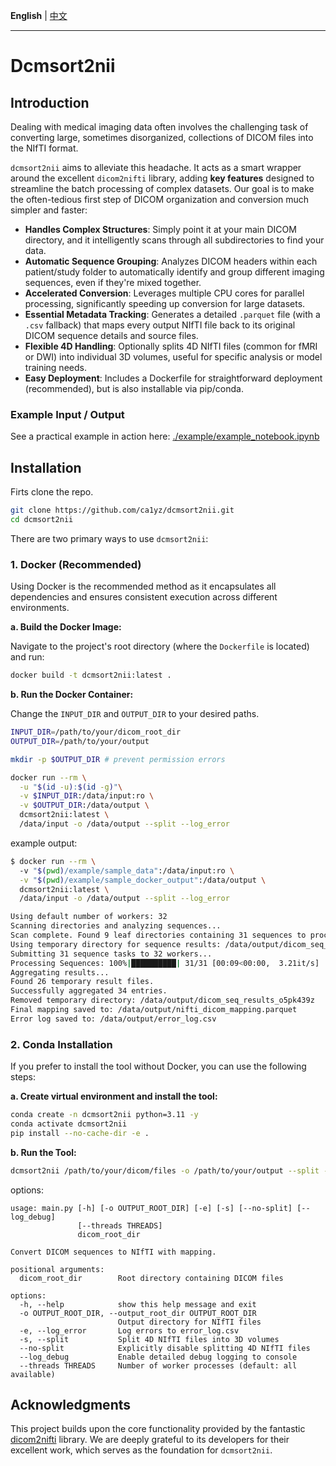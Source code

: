 **English** | [中文](./README_zh.md)

---

# Dcmsort2nii

## Introduction

Dealing with medical imaging data often involves the challenging task of converting large, sometimes disorganized, collections of DICOM files into the NIfTI format. 

`dcmsort2nii` aims to alleviate this headache. It acts as a smart wrapper around the excellent `dicom2nifti` library, adding **key features** designed to streamline the batch processing of complex datasets. Our goal is to make the often-tedious first step of DICOM organization and conversion much simpler and faster:

*   **Handles Complex Structures**: Simply point it at your main DICOM directory, and it intelligently scans through all subdirectories to find your data.
*   **Automatic Sequence Grouping**: Analyzes DICOM headers within each patient/study folder to automatically identify and group different imaging sequences, even if they're mixed together.
*   **Accelerated Conversion**: Leverages multiple CPU cores for parallel processing, significantly speeding up conversion for large datasets.
*   **Essential Metadata Tracking**: Generates a detailed `.parquet` file (with a `.csv` fallback) that maps every output NIfTI file back to its original DICOM sequence details and source files.
*   **Flexible 4D Handling**: Optionally splits 4D NIfTI files (common for fMRI or DWI) into individual 3D volumes, useful for specific analysis or model training needs.
*   **Easy Deployment**: Includes a Dockerfile for straightforward deployment (recommended), but is also installable via pip/conda.

### Example Input / Output

See a practical example in action here: [./example/example_notebook.ipynb](./example/example_notebook.ipynb)

## Installation

Firts clone the repo.
```bash
git clone https://github.com/ca1yz/dcmsort2nii.git
cd dcmsort2nii
```

There are two primary ways to use `dcmsort2nii`:

### 1. Docker (Recommended)

Using Docker is the recommended method as it encapsulates all dependencies and ensures consistent execution across different environments.

**a. Build the Docker Image:**

Navigate to the project's root directory (where the `Dockerfile` is located) and run:

```bash
docker build -t dcmsort2nii:latest .
```

**b. Run the Docker Container:**

Change the `INPUT_DIR` and `OUTPUT_DIR` to your desired paths.
```bash
INPUT_DIR=/path/to/your/dicom_root_dir
OUTPUT_DIR=/path/to/your/output

mkdir -p $OUTPUT_DIR # prevent permission errors

docker run --rm \
  -u "$(id -u):$(id -g)"\
  -v $INPUT_DIR:/data/input:ro \
  -v $OUTPUT_DIR:/data/output \
  dcmsort2nii:latest \
  /data/input -o /data/output --split --log_error
```

example output:
```bash
$ docker run --rm \      
  -v "$(pwd)/example/sample_data":/data/input:ro \
  -v "$(pwd)/example/sample_docker_output":/data/output \
  dcmsort2nii:latest \
  /data/input -o /data/output --split --log_error

Using default number of workers: 32
Scanning directories and analyzing sequences...
Scan complete. Found 9 leaf directories containing 31 sequences to process.
Using temporary directory for sequence results: /data/output/dicom_seq_results_o5pk439z
Submitting 31 sequence tasks to 32 workers...
Processing Sequences: 100%|██████████| 31/31 [00:09<00:00,  3.21it/s]
Aggregating results...
Found 26 temporary result files.
Successfully aggregated 34 entries.
Removed temporary directory: /data/output/dicom_seq_results_o5pk439z
Final mapping saved to: /data/output/nifti_dicom_mapping.parquet
Error log saved to: /data/output/error_log.csv
```

### 2. Conda Installation

If you prefer to install the tool without Docker, you can use the following steps:

**a. Create virtual environment and install the tool:**

```bash
conda create -n dcmsort2nii python=3.11 -y
conda activate dcmsort2nii
pip install --no-cache-dir -e .
```

**b. Run the Tool:**

```bash
dcmsort2nii /path/to/your/dicom/files -o /path/to/your/output --split --log_error
```

options:
```
usage: main.py [-h] [-o OUTPUT_ROOT_DIR] [-e] [-s] [--no-split] [--log_debug]
               [--threads THREADS]
               dicom_root_dir

Convert DICOM sequences to NIfTI with mapping.

positional arguments:
  dicom_root_dir        Root directory containing DICOM files

options:
  -h, --help            show this help message and exit
  -o OUTPUT_ROOT_DIR, --output_root_dir OUTPUT_ROOT_DIR
                        Output directory for NIfTI files
  -e, --log_error       Log errors to error_log.csv
  -s, --split           Split 4D NIfTI files into 3D volumes
  --no-split            Explicitly disable splitting 4D NIfTI files
  --log_debug           Enable detailed debug logging to console
  --threads THREADS     Number of worker processes (default: all available)
```

## Acknowledgments

This project builds upon the core functionality provided by the fantastic [dicom2nifti](https://github.com/icometrix/dicom2nifti) library. We are deeply grateful to its developers for their excellent work, which serves as the foundation for `dcmsort2nii`.
